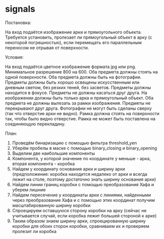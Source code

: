 # signals

Постановка:

На вход подаётся изображение арки и прямоугольного объекта. Требуется установить, пролезает ли прямоугольный объект в арку (с некоторой погрешностью), если перемещать его параллельным переносом не отрывая от поверхности.



Условия:

На вход подаётся цветное изображение формата jpg или png. Минимальное разрешение 800 на 600. Оба предмета должны стоять на одной поверхности. Оба предмета должны быть на фотографии. Предметы должны быть хорошо освещены искусственным или дневным светом, без резких теней, без засветов. Предметы должны находится в фокусе. Предметы не должны касаться друг друга. На изображении должны быть только арка и прямоугольный объект. Оба предмета не должны вылезать за рамки изображения. Предметы не перекрывают друг друга. Фотографии не могут быть сделаны сверху (так что отверстие арки не видно). Рамка должна стоять на поверхности так, чтобы было видно отверстие. Рамка не может быть поставлена на соединяющую перекладину.

План:

1. Проведём бинаризацию с помощью фильтра threshold_yen 
2. Уберём пробелы в маске с помощью binary_closing и binary_opening
3. Выделим две наибольшие компоненты
4. Компонента, у которой значение по координате y меньше - арка, вторая компонента - коробка
5. Найдем y координату основания арки и ширину арки (предположение: коробка находится недалеко от арки и всегда лежит на столе, поэтому достаточно знать ширину основания арки)
6. Найдем линии границ коробки с помощью преобразования Хафа и уберем лишние
7. Найдем пересечение y координаты арки с линиями, найденными через преобразование Хафа и с помощью этих координат получим масштабированную ширину коробки
8. Спроецируем оставшуюся сторону коробки на арку (сейчас не учитывается случай, если коробка лежит большей стороной к арке)
9. Таким образом знаем ширину арки, спроецированную ширину коробки для обоих сторон коробки, сравниваем их и проверяем пролезит ли коробка
